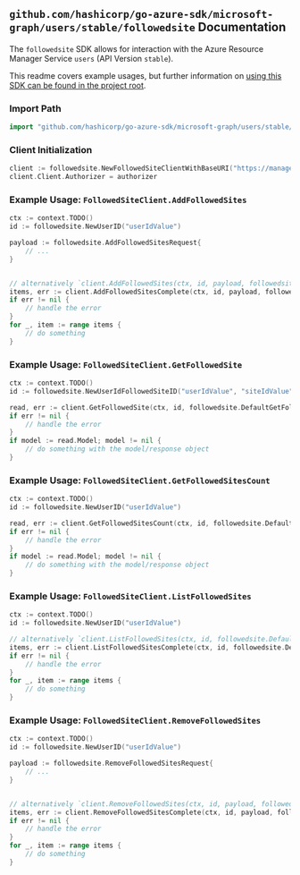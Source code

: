 
## `github.com/hashicorp/go-azure-sdk/microsoft-graph/users/stable/followedsite` Documentation

The `followedsite` SDK allows for interaction with the Azure Resource Manager Service `users` (API Version `stable`).

This readme covers example usages, but further information on [using this SDK can be found in the project root](https://github.com/hashicorp/go-azure-sdk/tree/main/docs).

### Import Path

```go
import "github.com/hashicorp/go-azure-sdk/microsoft-graph/users/stable/followedsite"
```


### Client Initialization

```go
client := followedsite.NewFollowedSiteClientWithBaseURI("https://management.azure.com")
client.Client.Authorizer = authorizer
```


### Example Usage: `FollowedSiteClient.AddFollowedSites`

```go
ctx := context.TODO()
id := followedsite.NewUserID("userIdValue")

payload := followedsite.AddFollowedSitesRequest{
	// ...
}


// alternatively `client.AddFollowedSites(ctx, id, payload, followedsite.DefaultAddFollowedSitesOperationOptions())` can be used to do batched pagination
items, err := client.AddFollowedSitesComplete(ctx, id, payload, followedsite.DefaultAddFollowedSitesOperationOptions())
if err != nil {
	// handle the error
}
for _, item := range items {
	// do something
}
```


### Example Usage: `FollowedSiteClient.GetFollowedSite`

```go
ctx := context.TODO()
id := followedsite.NewUserIdFollowedSiteID("userIdValue", "siteIdValue")

read, err := client.GetFollowedSite(ctx, id, followedsite.DefaultGetFollowedSiteOperationOptions())
if err != nil {
	// handle the error
}
if model := read.Model; model != nil {
	// do something with the model/response object
}
```


### Example Usage: `FollowedSiteClient.GetFollowedSitesCount`

```go
ctx := context.TODO()
id := followedsite.NewUserID("userIdValue")

read, err := client.GetFollowedSitesCount(ctx, id, followedsite.DefaultGetFollowedSitesCountOperationOptions())
if err != nil {
	// handle the error
}
if model := read.Model; model != nil {
	// do something with the model/response object
}
```


### Example Usage: `FollowedSiteClient.ListFollowedSites`

```go
ctx := context.TODO()
id := followedsite.NewUserID("userIdValue")

// alternatively `client.ListFollowedSites(ctx, id, followedsite.DefaultListFollowedSitesOperationOptions())` can be used to do batched pagination
items, err := client.ListFollowedSitesComplete(ctx, id, followedsite.DefaultListFollowedSitesOperationOptions())
if err != nil {
	// handle the error
}
for _, item := range items {
	// do something
}
```


### Example Usage: `FollowedSiteClient.RemoveFollowedSites`

```go
ctx := context.TODO()
id := followedsite.NewUserID("userIdValue")

payload := followedsite.RemoveFollowedSitesRequest{
	// ...
}


// alternatively `client.RemoveFollowedSites(ctx, id, payload, followedsite.DefaultRemoveFollowedSitesOperationOptions())` can be used to do batched pagination
items, err := client.RemoveFollowedSitesComplete(ctx, id, payload, followedsite.DefaultRemoveFollowedSitesOperationOptions())
if err != nil {
	// handle the error
}
for _, item := range items {
	// do something
}
```
